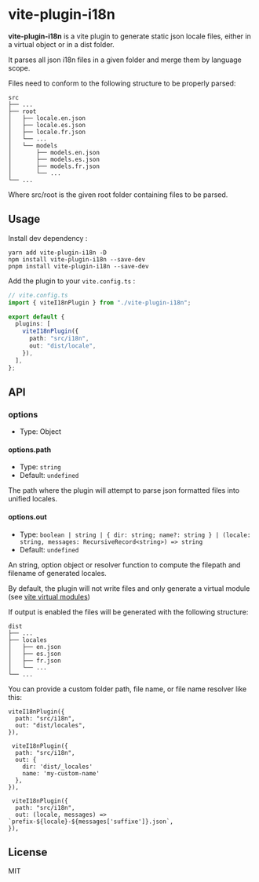 # vite-plugin-i18n

**vite-plugin-i18n** is a vite plugin to generate static json locale files, either in a virtual object or in a dist folder.

It parses all json i18n files in a given folder and merge them by language scope.

Files need to conform to the following structure to be properly parsed:

```
src
├── ...
├── root
│   ├── locale.en.json
│   ├── locale.es.json
│   ├── locale.fr.json
│   └── ...
│   └── models
│       ├── models.en.json
│       ├── models.es.json
│       ├── models.fr.json
│       └── ...
└── ...
```

Where src/root is the given root folder containing files to be parsed.

## Usage

Install dev dependency :

```shell
yarn add vite-plugin-i18n -D
npm install vite-plugin-i18n --save-dev
pnpm install vite-plugin-i18n --save-dev
```

Add the plugin to your `vite.config.ts` :

```typescript
// vite.config.ts
import { viteI18nPlugin } from "./vite-plugin-i18n";

export default {
  plugins: [
    viteI18nPlugin({
      path: "src/i18n",
      out: "dist/locale",
    }),
  ],
};
```

## API

### options

- Type: Object

#### options.path

- Type: `string`
- Default: `undefined`

The path where the plugin will attempt to parse json formatted files into unified locales.

#### options.out

- Type: `boolean | string | { dir: string; name?: string } | (locale: string, messages: RecursiveRecord<string>) => string`
- Default: `undefined`

An string, option object or resolver function to compute the filepath and filename of generated locales.

By default, the plugin will not write files and only generate a virtual module (see [vite virtual modules](https://vitejs.dev/guide/api-plugin.html#virtual-modules-convention))

If output is enabled the files will be generated with the following structure:

```
dist
├── ...
├── locales
│   ├── en.json
│   ├── es.json
│   ├── fr.json
│   └── ...
└── ...
```

You can provide a custom folder path, file name, or file name resolver like this:

```
viteI18nPlugin({
  path: "src/i18n",
  out: "dist/locales",
}),
```
```
 viteI18nPlugin({
  path: "src/i18n",
  out: {
    dir: 'dist/_locales'
    name: 'my-custom-name'
  },
}),
```
```
 viteI18nPlugin({
  path: "src/i18n",
  out: (locale, messages) => `prefix-${locale}-${messages['suffixe']}.json`,
}),
```

## License

MIT
